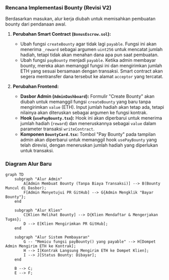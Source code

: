 ### Rencana Implementasi Bounty (Revisi V2)

Berdasarkan masukan, alur kerja diubah untuk memisahkan pembuatan bounty dari pendanaan awal.

1.  **Perubahan Smart Contract (`BonusEscrow.sol`):**
    *   Ubah fungsi `createBounty` agar tidak lagi `payable`. Fungsi ini akan menerima `_reward` sebagai argumen `uint256` untuk mencatat jumlah hadiah, tetapi tidak akan menahan dana apa pun saat pembuatan.
    *   Ubah fungsi `payBounty` menjadi `payable`. Ketika admin membayar bounty, mereka akan memanggil fungsi ini dan mengirimkan jumlah ETH yang sesuai bersamaan dengan transaksi. Smart contract akan segera mentransfer dana tersebut ke alamat `acceptor` yang tercatat.

2.  **Perubahan Frontend:**
    *   **Dasbor Admin (`AdminDashboard`):** Formulir "Create Bounty" akan diubah untuk memanggil fungsi `createBounty` yang baru tanpa mengirimkan `value` (ETH). Input jumlah hadiah akan tetap ada, tetapi nilainya akan diteruskan sebagai argumen ke fungsi kontrak.
    *   **Hook (`usePayBounty.tsx`):** Hook ini akan diperbarui untuk menerima jumlah hadiah (`reward`) dan meneruskannya sebagai `value` dalam parameter transaksi `writeContract`.
    *   **Komponen `BountyCard.tsx`:** Tombol "Pay Bounty" pada tampilan admin akan diperbarui untuk memanggil hook `usePayBounty` yang telah direvisi, dengan meneruskan jumlah hadiah yang diperlukan untuk transaksi.

### Diagram Alur Baru

```mermaid
graph TD
    subgraph "Alur Admin"
        A[Admin Membuat Bounty (Tanpa Biaya Transaksi)] --> B(Bounty Muncul di Dasbor);
        F[Admin Menyetujui PR GitHub] --> G{Admin Mengklik "Bayar Bounty"};
    end

    subgraph "Alur Klien"
        C[Klien Melihat Bounty] --> D{Klien Mendaftar & Mengerjakan Tugas};
        D --> E[Klien Mengirimkan PR GitHub];
    end

    subgraph "Alur Sistem Pembayaran"
        G -- "Memicu fungsi payBounty() yang payable" --> H[Dompet Admin Mengirim ETH ke Kontrak];
        H --> I[Kontrak Langsung Mengirim ETH ke Dompet Klien];
        I --> J[Status Bounty: Dibayar];
    end

    B --> C;
    E --> F;